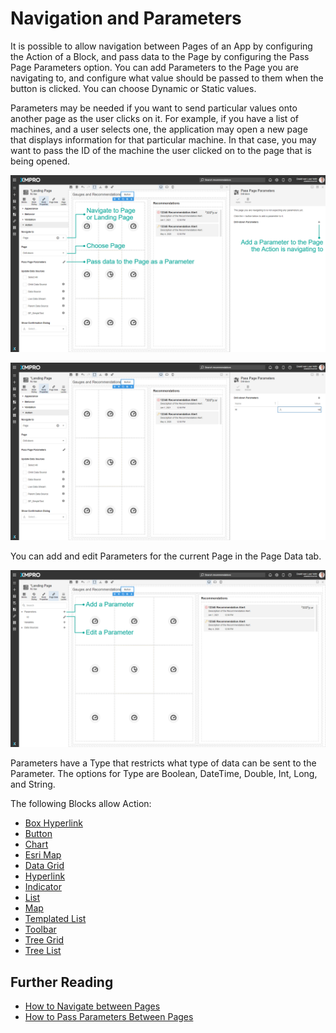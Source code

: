 # Navigation and Parameters

It is possible to allow navigation between Pages of an App by configuring the Action of a Block, and pass data to the Page by configuring the Pass Page Parameters option. You can add Parameters to the Page you are navigating to, and configure what value should be passed to them when the button is clicked. You can choose Dynamic or Static values.

Parameters may be needed if you want to send particular values onto another page as the user clicks on it. For example, if you have a list of machines, and a user selects one, the application may open a new page that displays information for that particular machine. In that case, you may want to pass the ID of the machine the user clicked on to the page that is being opened.&#x20;

![](<../../.gitbook/assets/image (1433).png>)

![The page will be navigated to with 14 as the value of the Id Parameter ](<../../.gitbook/assets/image (647).png>)

You can add and edit Parameters for the current Page in the Page Data tab.

![](<../../.gitbook/assets/image (176).png>)

Parameters have a Type that restricts what type of data can be sent to the Parameter. The options for Type are Boolean, DateTime, Double, Int, Long, and String.

The following Blocks allow Action:

* [Box Hyperlink](../../blocks/actions/box-hyperlink.md)
* [Button](../../blocks/actions/button.md)
* [Chart](../../blocks/visualizations/chart.md)
* [Esri Map](../../blocks/visualizations/esri-map.md)
* [Data Grid](../../blocks/basic/data-grid.md)
* [Hyperlink](../../blocks/actions/hyperlink.md)
* [Indicator](../../blocks/basic/indicator.md)
* [List](../../blocks/basic/list.md)
* [Map](../../blocks/visualizations/map.md)
* [Templated List](../../blocks/layout/templated-list.md)
* [Toolbar](../../blocks/layout/toolbar.md)
* [Tree Grid](../../blocks/basic/tree-grid.md)
* [Tree List](../../blocks/basic/tree-list.md)

## Further Reading

* [How to Navigate between Pages](../../how-to-guides/apps/navigate-between-pages.md)
* [How to Pass Parameters Between Pages](../../how-to-guides/apps/pass-parameters-between-pages.md)
